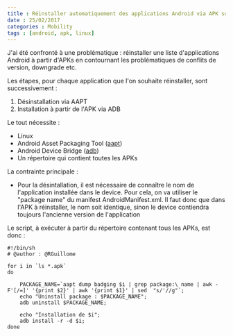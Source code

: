 ```yaml
---
title : Réinstaller automatiquement des applications Android via APK sous Linux
date : 25/02/2017
categories : Mobility
tags : [android, apk, linux]
---
```


J'ai été confronté à une problématique : réinstaller une liste d'applications Android à partir d'APKs en contournant les problématiques de conflits de version, downgrade etc.

Les étapes, pour chaque application que l'on souhaite réinstaller, sont successivement :

1. Désinstallation via AAPT
2. Installation à partir de l'APK via ADB


Le tout nécessite :

* Linux
* Android Asset Packaging Tool ([aapt](http://www.elinux.org/Android_aapt))
* Android Device Bridge ([adb](https://developer.android.com/studio/command-line/adb.html))
* Un répertoire qui contient toutes les APKs

La contrainte principale :

* Pour la désintallation, il est nécessaire de connaître le nom de l'application installée dans le device. Pour cela, on va utiliser le "package name" du manifest AndroidManifest.xml. Il faut donc que dans l'APK à réinstaller, le nom soit identique, sinon le device contiendra toujours l'ancienne version de l'application


Le script, à exécuter à partir du répertoire contenant tous les APKs, est donc :

``` shell
#!/bin/sh
# @author : @RGuillome

for i in `ls *.apk`
do

    PACKAGE_NAME=`aapt dump badging $i | grep package:\ name | awk -F'[/=]' '{print $2}' | awk '{print $1}' | sed  "s/'//g"`;
    echo "Uninstall package : $PACKAGE_NAME";
    adb uninstall $PACKAGE_NAME;

    echo "Installation de $i";
    adb install -r -d $i;
done
```